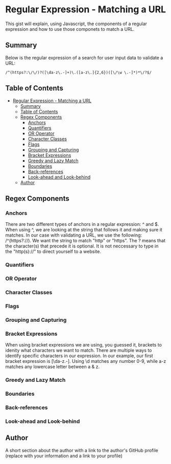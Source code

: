 # Regular Expression - Matching a URL
This gist will explain, using Javascript, the components of a regular expression and how to use those componets to match a URL.


## Summary
Below is the regular expression of a search for user input data to validate a URL:

````
/^(https?:\/\/)?([\da-z\.-]+)\.([a-z\.]{2,6})([\/\w \.-]*)*\/?$/
````
## Table of Contents

- [Regular Expression - Matching a URL](#regular-expression---matching-a-url)
  - [Summary](#summary)
  - [Table of Contents](#table-of-contents)
  - [Regex Components](#regex-components)
    - [Anchors](#anchors)
    - [Quantifiers](#quantifiers)
    - [OR Operator](#or-operator)
    - [Character Classes](#character-classes)
    - [Flags](#flags)
    - [Grouping and Capturing](#grouping-and-capturing)
    - [Bracket Expressions](#bracket-expressions)
    - [Greedy and Lazy Match](#greedy-and-lazy-match)
    - [Boundaries](#boundaries)
    - [Back-references](#back-references)
    - [Look-ahead and Look-behind](#look-ahead-and-look-behind)
  - [Author](#author)

## Regex Components

### Anchors
There are two different types of anchors in a regular expression: ^ and $. When using ^, we are looking at the string that follows it and making sure it matches. In our case with validating a URL, we use the following: /^(https?:\/\/). We want the string to match "http" or "https". The ? means that the character(s) that precede it is optional. It is not neccessary to type in the "http(s)://" to direct yourself to a website.
### Quantifiers

### OR Operator

### Character Classes

### Flags

### Grouping and Capturing

### Bracket Expressions
When using bracket expressions we are using, you guessed it, brackets to idenity what characters we want to match. There are multiple ways to identify specific characters in our expression. In our example, our first bracket expression is [\da-z\.-]. Using \d matches any number 0-9, while a-z matches any lowercase letter between a & z.
### Greedy and Lazy Match

### Boundaries

### Back-references

### Look-ahead and Look-behind

## Author

A short section about the author with a link to the author's GitHub profile (replace with your information and a link to your profile)
